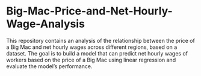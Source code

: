 # Big-Mac-Price-and-Net-Hourly-Wage-Analysis
This repository contains an analysis of the relationship between the price of a Big Mac and net hourly wages across different regions, based on a dataset. The goal is to build a model that can predict net hourly wages of workers based on the price of a Big Mac using linear regression and evaluate the model’s performance.
